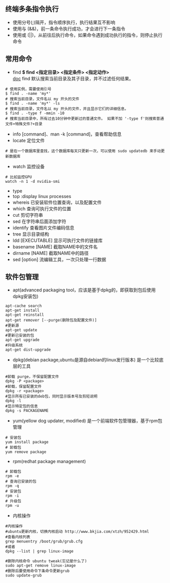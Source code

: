 ## 终端多条指令执行
- 使用分号(;)隔开，指令顺序执行，执行结果互不影响
- 使用与 (&&)，前一条命令执行成功，才会进行下一条指令
- 使用或 (||)，从前往后执行命令，如果命令遇到成功执行的指令，则停止执行命令

## 常用命令
- find
**$ find <指定目录> <指定条件> <指定动作>**  
[doc](http://www.ruanyifeng.com/blog/2009/10/5_ways_to_search_for_files_using_the_terminal.html)
find 默认搜索当前目录及其子目录，并不过滤任何结果。  
```shell
# 使用实例，需要使用引号
$ find . -name 'my*'  
# 搜索当前目录，文件名以 my 开头的文件
$ find . -name 'my*' -ls  
# 搜索当前目录，文件名以 my 开头的文件，并且显示它们的详细信息。
$ find . -type f -mmin -10  
# 搜索当前目录中，所有过去10分钟中更新过的普通文件。 如果不加 '-type f'则搜索普通文件+特殊文件?+目录
```
- info [command]、man -k [command]，查看帮助信息
- locate 定位文件
```shell
# 是在一个数据库里查找，这个数据库每天只更新一次，可以使用 sudo updatedb 来手动更新数据库
```
- watch 监控设备 
```shell
# 比如监控GPU
watch -n 1 -d nvidia-smi
```
- type
- top :display linux processes
- whereis 已安装软件位置查询，以及配置文件
- which 查询可执行文件的位置
- cut  剪切字符串
- sed 在字符串后面添加字符
- identify 查看图片文件编码信息
- tree 显示目录结构
- ldd [EXECUTABLE] 显示可执行文件的链接库
- basename [NAME] 截取NAME中的文件名
- dirname [NAME] 截取NAME中的路径
- sed [option] 
流编辑工具，一次只处理一行数据

## 软件包管理
- apt(advanced packaging tool，应该是基于dpkg的，即获取到包后使用dpkg安装包)
```shell
apt-cache search
apt-get install 
apt-get reinstall
apt-get remover [--purge(删除包及配置文件)]
#更新源
apt-get update 
#更新已安装的包
apt-get upgrade
#升级系统
apt-get dist-upgrade
```
- dpkg(debian package,ubuntu是源自debian的linux发行版本)
    是一个比较底层的工具
```shell
#卸载 purge，不保留配置文件
dpkg -P <package>
#卸载，保留配置文件
dpkg -r <package> 
#显示所有已安装的deb包，同时显示版本号及剪短说明
dpkg -l
#显示特定包的信息
dpkg -s PACKAGENAME
```
- yum(yellow dog updater, modified)
    是一个前端软件包管理器，基于rpm包管理
```shell
# 安装包
yum install package
# 卸载包
yum remove package
```    

- rpm(redhat package management)
```shell
# 卸载包
rpm -e
# 查询已安装的包
rpm -q 
# 安装包
rpm -i
# 升级包
rpm -u 
```
- 内核操作
```shell
#内核操作
#ubuntu更新内核，切换内核启动 http://www.bkjia.com/xtzh/952429.html
#查看内核列表  
grep menuentry /boot/grub/grub.cfg
#或者
dpkg --list | grep linux-image

#删除内核命令 ubuntu tweak(忘记是什么了)
sudo apt-get remove linux-image
#删除后要使用命令下条命令更新grub
sudo update-grub
```
